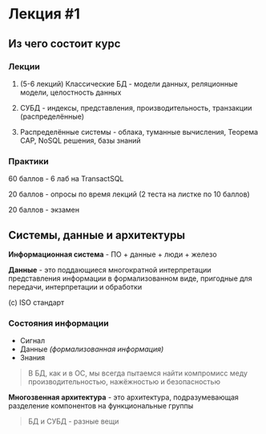 # Лекция #1

## Из чего состоит курс

### Лекции

1. (5-6 лекций) Классические БД - модели данных, реляционные модели, целостность данных

2. СУБД - индексы, представления, производительность, транзакции (распределённые)

3. Распределённые системы - облака, туманные вычисления, Теорема CAP, NoSQL решения, базы знаний

### Практики

60 баллов - 6 лаб на TransactSQL

20 баллов - опросы по время лекций (2 теста на листке по 10 баллов)

20 баллов - экзамен

## Системы, данные и архитектуры

**Информационная система** - ПО + данные + люди + железо

**Данные** - это поддающиеся многократной интерпретации представления информации в формализованном виде, пригодные для передачи, интерпретации и обработки

(с) ISO стандарт

### Состояния информации

- Сигнал
- Данные _(формализованная информация)_
- Знания

> В БД, как и в ОС, мы всегда пытаемся найти компромисс меду производительностью, нажёжностью и безопасностью

**Многозвенная архитектура** - это архитектура, подразумевающая разделение компонентов на функциональные группы

> БД и СУБД - разные вещи
